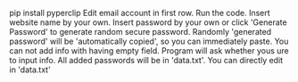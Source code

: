 pip install pyperclip
Edit email account in first row. 
Run the code.
Insert website name by your own.
Insert password by your own or click 'Generate Password' to generate random secure password.
Randomly 'generated password' will be 'automatically copied', so you can immediately paste.
You can not add info with having empty field.
Program will ask whether yous ure to input info.
All added passwords will be in 'data.txt'.
You can directly edit in 'data.txt'
